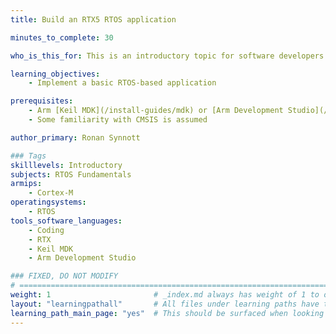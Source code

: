 ```yaml
---
title: Build an RTX5 RTOS application

minutes_to_complete: 30

who_is_this_for: This is an introductory topic for software developers new to RTOS development.

learning_objectives: 
    - Implement a basic RTOS-based application

prerequisites:
    - Arm [Keil MDK](/install-guides/mdk) or [Arm Development Studio](/install-guides/armds) (MDK recommended)
    - Some familiarity with CMSIS is assumed

author_primary: Ronan Synnott

### Tags
skilllevels: Introductory
subjects: RTOS Fundamentals
armips:
    - Cortex-M
operatingsystems:
    - RTOS
tools_software_languages:
    - Coding
    - RTX
    - Keil MDK
    - Arm Development Studio

### FIXED, DO NOT MODIFY
# ================================================================================
weight: 1                       # _index.md always has weight of 1 to order correctly
layout: "learningpathall"       # All files under learning paths have this same wrapper
learning_path_main_page: "yes"  # This should be surfaced when looking for related content. Only set for _index.md of learning path content.
---
```


